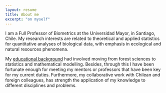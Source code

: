```yaml
---
layout: resume
title: About me
excerpt: "on myself"
---
```


I am a Full Professor of Biometrics at the Universidad Mayor, in Santiago, Chile. My research interests are
related to theoretical and applied statistics for quantitative analyses of biological data, with emphasis
in ecological and natural resources phenomena.
 

My [educational background](./educa.md) had involved moving from forest sciences to statistics and mathematical modelling. 
Besides, through this I have been fortunate enough for meeting my mentors or professors that have been key for
my current duties. Furthermore, my collaborative work with Chilean and foreign colleagues, has strength the application
of my knowledge to different disciplines and problems.

<!-- ### Footer

Last updated: August 2020 -->
